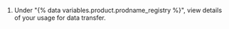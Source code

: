 1. Under "{% data variables.product.prodname_registry %}", view details of your usage for data transfer.
